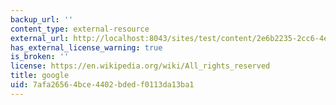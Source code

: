 ```yaml
---
backup_url: ''
content_type: external-resource
external_url: http://localhost:8043/sites/test/content/2e6b2235-2cc6-4e94-8c96-9314ffe4b949/?ocw_resource_link_uuid=2e6b2235-2cc6-4e94-8c96-9314ffe4b949&ocw_resource_link_suffix=
has_external_license_warning: true
is_broken: ''
license: https://en.wikipedia.org/wiki/All_rights_reserved
title: google
uid: 7afa2656-4bce-4402-bded-f0113da13ba1
---
```

